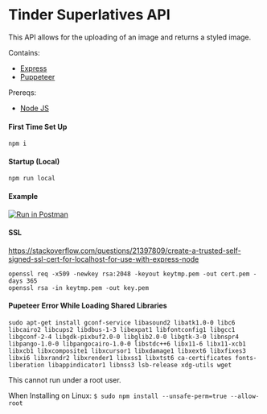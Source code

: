 # Tinder Superlatives API

This API allows for the uploading of an image and returns a styled image. 

Contains:

* [Express](https://expressjs.com/)
* [Puppeteer](https://github.com/GoogleChrome/puppeteer)

Prereqs:

* [Node JS](https://nodejs.org/en/)

#### First Time Set Up
`npm i`

#### Startup (Local)
`npm run local`

#### Example
[![Run in Postman](https://run.pstmn.io/button.svg)](https://app.getpostman.com/run-collection/616d0b3ab4025ea47d8f)

#### SSL

https://stackoverflow.com/questions/21397809/create-a-trusted-self-signed-ssl-cert-for-localhost-for-use-with-express-node

`openssl req -x509 -newkey rsa:2048 -keyout keytmp.pem -out cert.pem -days 365`  
`openssl rsa -in keytmp.pem -out key.pem`

#### Pupeteer Error While Loading Shared Libraries

```
sudo apt-get install gconf-service libasound2 libatk1.0-0 libc6 libcairo2 libcups2 libdbus-1-3 libexpat1 libfontconfig1 libgcc1 libgconf-2-4 libgdk-pixbuf2.0-0 libglib2.0-0 libgtk-3-0 libnspr4 libpango-1.0-0 libpangocairo-1.0-0 libstdc++6 libx11-6 libx11-xcb1 libxcb1 libxcomposite1 libxcursor1 libxdamage1 libxext6 libxfixes3 libxi6 libxrandr2 libxrender1 libxss1 libxtst6 ca-certificates fonts-liberation libappindicator1 libnss3 lsb-release xdg-utils wget
```

This cannot run under a root user. 

When Installing on Linux: 
`$ sudo npm install --unsafe-perm=true --allow-root`